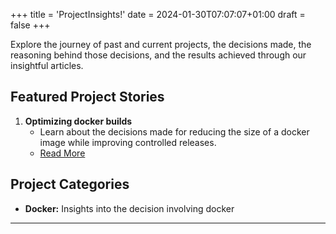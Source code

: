 +++
title = 'ProjectInsights!'
date = 2024-01-30T07:07:07+01:00
draft = false
+++

Explore the journey of past and current projects, the decisions made, the reasoning behind those decisions, and the results achieved through our insightful articles.

## Featured Project Stories

1. **Optimizing docker builds**
   - Learn about the decisions made for reducing the size of a docker image while improving controlled releases.
   - [Read More](/posts/docker/callas-pdf-toolbox)

## Project Categories

- **Docker:** Insights into the decision involving docker

---